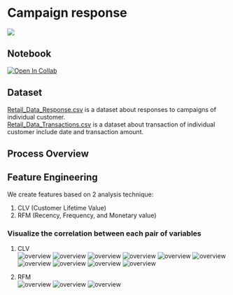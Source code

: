 # Campaign response
[![](https://img.shields.io/badge/-Python-yellow)](https://www.python.org/)

## Notebook
[![Open In Collab](https://colab.research.google.com/assets/colab-badge.svg)](https://colab.research.google.com/github/NittyNice/BADS7105-CRM-Analytics/blob/main/Assignment-4_Campaign%20response/Campaign_response_model.ipynb) 

## Dataset
[Retail_Data_Response.csv](https://github.com/NittyNice/BADS7105-CRM-Analytics/blob/main/data/Retail_Data_Response.csv) is a dataset about responses to campaigns of individual customer.  
[Retail_Data_Transactions.csv](https://github.com/NittyNice/BADS7105-CRM-Analytics/blob/main/data/Retail_Data_Transactions.csv) is a dataset about transaction of individual customer include date and transaction amount.

## Process Overview

## Feature Engineering
We create features based on 2 analysis technique:
1) CLV (Customer Lifetime Value)
2) RFM (Recency, Frequency, and Monetary value)

### Visualize the correlation between each pair of variables
1) CLV  
![overview](./img/clv_frequency_aou.png) ![overview](./img/clv_frequency_monetary.png) 
![overview](./img/clv_frequency_ticketsize.png) ![overview](./img/clv_monetary_aou.png) 
![overview](./img/clv_monetary_ticketsize.png) ![overview](./img/clv_aou_ticketsize.png) 
![overview](./img/clv_recency_aou.png) ![overview](./img/clv_recency_frequency.png) 
![overview](./img/clv_recency_monetary.png) ![overview](./img/clv_recency_ticketsize.png)

1) RFM  
![overview](./img/rfm_frequency_monetary) ![overview](./img/rfm_recency_frequency.png) 
![overview](./img/rfm_recency_monetary.png)

